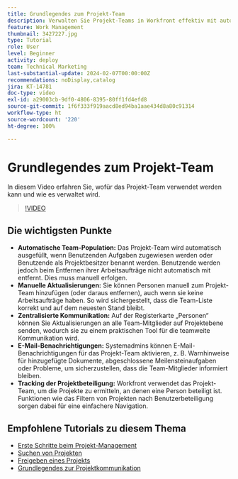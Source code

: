 ```yaml
---
title: Grundlegendes zum Projekt-Team
description: Verwalten Sie Projekt-Teams in Workfront effektiv mit automatischer Team-Population, manuellen Aktualisierungen, zentralisierter Kommunikation, E-Mail-Benachrichtigungen und Tracking der Projektbeteiligung, um die Zusammenarbeit zu optimieren.
feature: Work Management
thumbnail: 3427227.jpg
type: Tutorial
role: User
level: Beginner
activity: deploy
team: Technical Marketing
last-substantial-update: 2024-02-07T00:00:00Z
recommendations: noDisplay,catalog
jira: KT-14781
doc-type: video
exl-id: a29003cb-9df0-4806-8395-80ff1fd4efd8
source-git-commit: 1f6f333f919aacd8ed94ba1aae434d8a80c91314
workflow-type: ht
source-wordcount: '220'
ht-degree: 100%

---
```


# Grundlegendes zum Projekt-Team

In diesem Video erfahren Sie, wofür das Projekt-Team verwendet werden kann und wie es verwaltet wird.

>[!VIDEO](https://video.tv.adobe.com/v/3427227/?quality=12&learn=on&enablevpops)

## Die wichtigsten Punkte

* **Automatische Team-Population:** Das Projekt-Team wird automatisch ausgefüllt, wenn Benutzenden Aufgaben zugewiesen werden oder Benutzende als Projektbesitzer benannt werden. Benutzende werden jedoch beim Entfernen ihrer Arbeitsaufträge nicht automatisch mit entfernt. Dies muss manuell erfolgen. 
* **Manuelle Aktualisierungen:** Sie können Personen manuell zum Projekt-Team hinzufügen (oder daraus entfernen), auch wenn sie keine Arbeitsaufträge haben. So wird sichergestellt, dass die Team-Liste korrekt und auf dem neuesten Stand bleibt. 
* **Zentralisierte Kommunikation:** Auf der Registerkarte „Personen“ können Sie Aktualisierungen an alle Team-Mitglieder auf Projektebene senden, wodurch sie zu einem praktischen Tool für die teamweite Kommunikation wird. 
* **E-Mail-Benachrichtigungen:** Systemadmins können E-Mail-Benachrichtigungen für das Projekt-Team aktivieren, z. B. Warnhinweise für hinzugefügte Dokumente, abgeschlossene Meilensteinaufgaben oder Probleme, um sicherzustellen, dass die Team-Mitglieder informiert bleiben. 
* **Tracking der Projektbeteiligung:** Workfront verwendet das Projekt-Team, um die Projekte zu ermitteln, an denen eine Person beteiligt ist. Funktionen wie das Filtern von Projekten nach Benutzerbeteiligung sorgen dabei für eine einfachere Navigation.

## Empfohlene Tutorials zu diesem Thema

* [Erste Schritte beim Projekt-Management](/help/manage-work/projects/getting-started-manage-a-project.md)
* [Suchen von Projekten](/help/manage-work/projects/find-projects.md)
* [Freigeben eines Projekts](/help/manage-work/projects/share-a-project.md)
* [Grundlegendes zur Projektkommunikation](/help/manage-work/projects/understand-project-communication.md)
